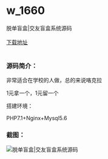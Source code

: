 # w_1660
脱单盲盒|交友盲盒系统源码
<br/></br>
[下载地址](https://www.uuid2.com/1660.html "下载地址")
<br/></br>
<h3>源码简介：</h3>
<p>非常适合在学校的人做，总的来说咯克拉<p>
<p>1元拿一个，1元留一个<p>
<p>搭建环境：<p>
<p>PHP7.1+Nginx+Mysql5.6<p>
<h3>截图：</h3>
<img src="https://www.uuid2.com/wp-content/uploads/img/202110/12c3c48295.jpg" alt="脱单盲盒|交友盲盒系统源码">
